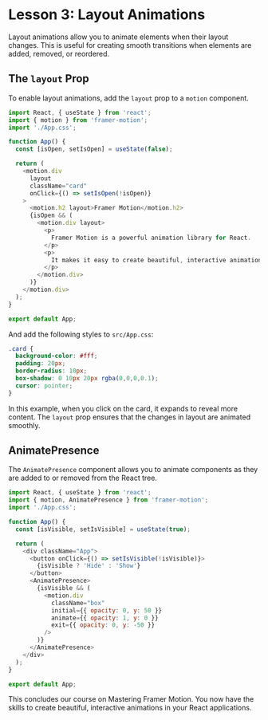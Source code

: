 # Lesson 3: Layout Animations

Layout animations allow you to animate elements when their layout changes. This is useful for creating smooth transitions when elements are added, removed, or reordered.

## The `layout` Prop

To enable layout animations, add the `layout` prop to a `motion` component.

```javascript
import React, { useState } from 'react';
import { motion } from 'framer-motion';
import './App.css';

function App() {
  const [isOpen, setIsOpen] = useState(false);

  return (
    <motion.div
      layout
      className="card"
      onClick={() => setIsOpen(!isOpen)}
    >
      <motion.h2 layout>Framer Motion</motion.h2>
      {isOpen && (
        <motion.div layout>
          <p>
            Framer Motion is a powerful animation library for React.
          </p>
          <p>
            It makes it easy to create beautiful, interactive animations.
          </p>
        </motion.div>
      )}
    </motion.div>
  );
}

export default App;
```

And add the following styles to `src/App.css`:

```css
.card {
  background-color: #fff;
  padding: 20px;
  border-radius: 10px;
  box-shadow: 0 10px 20px rgba(0,0,0,0.1);
  cursor: pointer;
}
```

In this example, when you click on the card, it expands to reveal more content. The `layout` prop ensures that the changes in layout are animated smoothly.

## AnimatePresence

The `AnimatePresence` component allows you to animate components as they are added to or removed from the React tree.

```javascript
import React, { useState } from 'react';
import { motion, AnimatePresence } from 'framer-motion';
import './App.css';

function App() {
  const [isVisible, setIsVisible] = useState(true);

  return (
    <div className="App">
      <button onClick={() => setIsVisible(!isVisible)}>
        {isVisible ? 'Hide' : 'Show'}
      </button>
      <AnimatePresence>
        {isVisible && (
          <motion.div
            className="box"
            initial={{ opacity: 0, y: 50 }}
            animate={{ opacity: 1, y: 0 }}
            exit={{ opacity: 0, y: -50 }}
          />
        )}
      </AnimatePresence>
    </div>
  );
}

export default App;
```

This concludes our course on Mastering Framer Motion. You now have the skills to create beautiful, interactive animations in your React applications.
